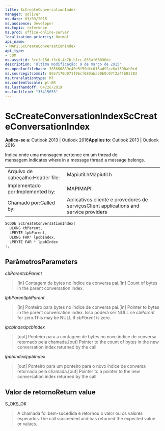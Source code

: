 ```yaml
---
title: ScCreateConversationIndex
manager: soliver
ms.date: 03/09/2015
ms.audience: Developer
ms.topic: reference
ms.prod: office-online-server
localization_priority: Normal
api_name:
- MAPI.ScCreateConversationIndex
api_type:
- COM
ms.assetid: 3ccfc15d-f3c6-4c7b-b1cc-855af66036de
description: 'Última modificação: 9 de março de 2015'
ms.openlocfilehash: 385660889c40e5f59dfc015ad92ce6a1398ab0cd
ms.sourcegitcommit: 8657170d071f9bcf680aba50b9c07f2a4fb82283
ms.translationtype: MT
ms.contentlocale: pt-BR
ms.lasthandoff: 04/28/2019
ms.locfileid: "33415653"
---
```

# <a name="sccreateconversationindex"></a><span data-ttu-id="f4c90-103">ScCreateConversationIndex</span><span class="sxs-lookup"><span data-stu-id="f4c90-103">ScCreateConversationIndex</span></span>

  
  
<span data-ttu-id="f4c90-104">**Aplica-se a**: Outlook 2013 | Outlook 2016</span><span class="sxs-lookup"><span data-stu-id="f4c90-104">**Applies to**: Outlook 2013 | Outlook 2016</span></span> 
  
<span data-ttu-id="f4c90-105">Indica onde uma mensagem pertence em um thread de mensagem.</span><span class="sxs-lookup"><span data-stu-id="f4c90-105">Indicates where in a message thread a message belongs.</span></span> 
  
|||
|:-----|:-----|
|<span data-ttu-id="f4c90-106">Arquivo de cabeçalho:</span><span class="sxs-lookup"><span data-stu-id="f4c90-106">Header file:</span></span>  <br/> |<span data-ttu-id="f4c90-107">Mapiutil.h</span><span class="sxs-lookup"><span data-stu-id="f4c90-107">Mapiutil.h</span></span>  <br/> |
|<span data-ttu-id="f4c90-108">Implementado por:</span><span class="sxs-lookup"><span data-stu-id="f4c90-108">Implemented by:</span></span>  <br/> |<span data-ttu-id="f4c90-109">MAPI</span><span class="sxs-lookup"><span data-stu-id="f4c90-109">MAPI</span></span>  <br/> |
|<span data-ttu-id="f4c90-110">Chamado por:</span><span class="sxs-lookup"><span data-stu-id="f4c90-110">Called by:</span></span>  <br/> |<span data-ttu-id="f4c90-111">Aplicativos cliente e provedores de serviços</span><span class="sxs-lookup"><span data-stu-id="f4c90-111">Client applications and service providers</span></span>  <br/> |
   
```cpp
SCODE ScCreateConversationIndex(
  ULONG cbParent,
  LPBYTE lpbParent,
  ULONG FAR* lpcbIndex,
  LPBYTE FAR * lppbIndex
);
```

## <a name="parameters"></a><span data-ttu-id="f4c90-112">Parâmetros</span><span class="sxs-lookup"><span data-stu-id="f4c90-112">Parameters</span></span>

 <span data-ttu-id="f4c90-113">_cbParent_</span><span class="sxs-lookup"><span data-stu-id="f4c90-113">_cbParent_</span></span>
  
> <span data-ttu-id="f4c90-114">[in] Contagem de bytes no índice da conversa pai.</span><span class="sxs-lookup"><span data-stu-id="f4c90-114">[in] Count of bytes in the parent conversation index.</span></span>
    
 <span data-ttu-id="f4c90-115">_lpbParent_</span><span class="sxs-lookup"><span data-stu-id="f4c90-115">_lpbParent_</span></span>
  
> <span data-ttu-id="f4c90-116">[in] Ponteiro para bytes no índice de conversa pai.</span><span class="sxs-lookup"><span data-stu-id="f4c90-116">[in] Pointer to bytes in the parent conversation index.</span></span> <span data-ttu-id="f4c90-117">Isso poderá ser NULL se  _cbParent_ for zero.</span><span class="sxs-lookup"><span data-stu-id="f4c90-117">This may be NULL if  _cbParent_ is zero.</span></span> 
    
 <span data-ttu-id="f4c90-118">_lpcbIndex_</span><span class="sxs-lookup"><span data-stu-id="f4c90-118">_lpcbIndex_</span></span>
  
> <span data-ttu-id="f4c90-119">[out] Ponteiro para a contagem de bytes no novo índice de conversa retornado pela chamada.</span><span class="sxs-lookup"><span data-stu-id="f4c90-119">[out] Pointer to the count of bytes in the new conversation index returned by the call.</span></span> 
    
 <span data-ttu-id="f4c90-120">_lppbIndex_</span><span class="sxs-lookup"><span data-stu-id="f4c90-120">_lppbIndex_</span></span>
  
> <span data-ttu-id="f4c90-121">[out] Ponteiro para um ponteiro para o novo índice de conversa retornado pela chamada.</span><span class="sxs-lookup"><span data-stu-id="f4c90-121">[out] Pointer to a pointer to the new conversation index returned by the call.</span></span>
    
## <a name="return-value"></a><span data-ttu-id="f4c90-122">Valor de retorno</span><span class="sxs-lookup"><span data-stu-id="f4c90-122">Return value</span></span>

<span data-ttu-id="f4c90-123">S_OK</span><span class="sxs-lookup"><span data-stu-id="f4c90-123">S_OK</span></span> 
  
> <span data-ttu-id="f4c90-124">A chamada foi bem-sucedida e retornou o valor ou os valores esperados.</span><span class="sxs-lookup"><span data-stu-id="f4c90-124">The call succeeded and has returned the expected value or values.</span></span>
    

